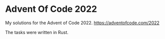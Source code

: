 # Advent Of Code 2022

My solutions for the Advent of Code 2022.
https://adventofcode.com/2022

The tasks were written in Rust.